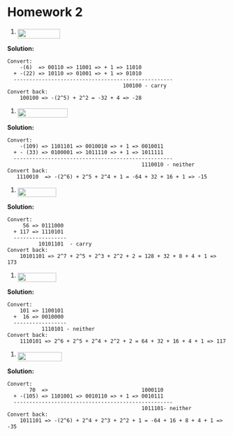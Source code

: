 # Homework 2



1. <img src="/tex/80ddd039ad15d5fff84af45474131a17.svg?invert_in_darkmode&sanitize=true" align=middle width=97.35178199999999pt height=21.18721440000001pt/>

**Solution:**

```
Convert:
    -(6)  => 00110 => 11001 => + 1 => 11010
  + -(22) => 10110 => 01001 => + 1 => 01010
  ---------------------------------------------------
                                     100100 - carry
Convert back:
    100100 => -(2^5) + 2^2 = -32 + 4 => -28 
```

1. <img src="/tex/9831ac5f71836aa7480215643c3ef4c5.svg?invert_in_darkmode&sanitize=true" align=middle width=113.79020069999999pt height=21.18721440000001pt/>

**Solution:**

```
Convert:
    -(109) => 1101101 => 0010010 => + 1 => 0010011
  + - (33) => 0100001 => 1011110 => + 1 => 1011111
  ---------------------------------------------------
                                           1110010 - neither
Convert back:
   1110010  => -(2^6) + 2^5 + 2^4 + 1 = -64 + 32 + 16 + 1 => -15
```

1. <img src="/tex/b6004a4551b4f8019b859e640e6ba948.svg?invert_in_darkmode&sanitize=true" align=middle width=88.21933394999999pt height=21.18721440000001pt/>

**Solution:**

```
Convert:
     56 => 0111000
  + 117 => 1110101
  -----------------
          10101101  - carry
Convert back:
    10101101 => 2^7 + 2^5 + 2^3 + 2^2 + 2 = 128 + 32 + 8 + 4 + 1 => 173 
```

1. <img src="/tex/d96586f98111dbe359e1f3e60a918edd.svg?invert_in_darkmode&sanitize=true" align=middle width=88.21933394999999pt height=21.18721440000001pt/>

**Solution:**

```
Convert:
    101 => 1100101 
  +  16 => 0010000
  -----------------
           1110101 - neither
Convert back:
    1110101 => 2^6 + 2^5 + 2^4 + 2^2 + 2 = 64 + 32 + 16 + 4 + 1 => 117 
```


1. <img src="/tex/0c54e552b8a9db7a04fa01e07e75f77f.svg?invert_in_darkmode&sanitize=true" align=middle width=101.00476649999999pt height=21.18721440000001pt/>

**Solution:**

```
Convert:
       70  =>                              1000110
  + -(105) => 1101001 => 0010110 => + 1 => 0010111
  ---------------------------------------------------
                                           1011101- neither
Convert back:
    1011101 => -(2^6) + 2^4 + 2^3 + 2^2 + 1 = -64 + 16 + 8 + 4 + 1 => -35 
```

